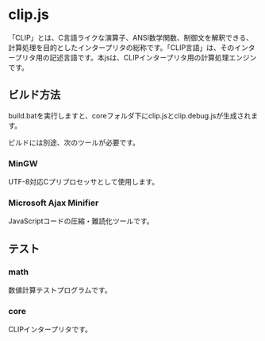 # clip.js

「CLIP」とは、C言語ライクな演算子、ANSI数学関数、制御文を解釈できる、計算処理を目的としたインタープリタの総称です。「CLIP言語」は、そのインタープリタ用の記述言語です。本jsは、CLIPインタープリタ用の計算処理エンジンです。

## ビルド方法

build.batを実行しますと、coreフォルダ下にclip.jsとclip.debug.jsが生成されます。

ビルドには別途、次のツールが必要です。

### MinGW

UTF-8対応Cプリプロセッサとして使用します。

### Microsoft Ajax Minifier

JavaScriptコードの圧縮・難読化ツールです。

## テスト

### math

数値計算テストプログラムです。

### core

CLIPインタープリタです。
